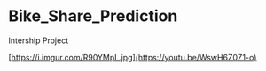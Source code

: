 # Bike_Share_Prediction
Intership Project 

[https://i.imgur.com/R90YMpL.jpg](https://youtu.be/WswH6Z0Z1-o)
